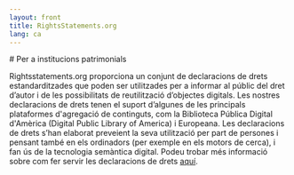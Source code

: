 ```yaml
---
layout: front
title: RightsStatements.org
lang: ca
---
```


<div class="box">
# Per a institucions patrimonials

Rightsstatements.org proporciona un conjunt de declaracions de drets estandarditzades que poden ser utilitzades per a informar al públic del dret d’autor i de les possibilitats de reutilització d’objectes digitals. Les nostres declaracions de drets tenen el suport d’algunes de les principals plataformes d'agregació de continguts, com la Biblioteca Pública Digital d'Amèrica (Digital Public Library of America) i Europeana. Les declaracions de drets s’han elaborat preveient la seva utilització per part de persones i pensant també en els ordinadors (per exemple en els motors de cerca), i fan ús de la tecnologia semàntica digital. Podeu trobar més informació sobre com fer servir les declaracions de drets [aquí](/en/documentation#use-by-cultural-heritage-institutions).
</div> 
